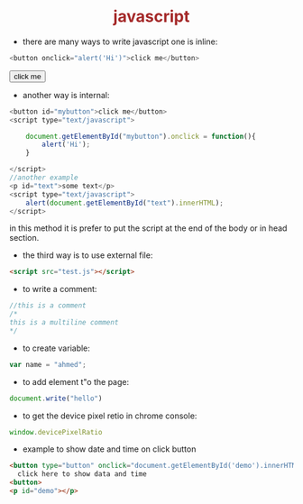 # <center>__<font color="brown">javascript</font>__</center> </h1>

* there are many ways to write javascript one is inline:
``` javascript
<button onclick="alert('Hi')">click me</button>
```
<button onclick="alert('Hi')">click me</button>
* another way is internal:
``` javascript
<button id="mybutton">click me</button>
<script type="text/javascript">

    document.getElementById("mybutton").onclick = function(){
        alert('Hi');
    }

</script>
//another example
<p id="text">some text</p>
<script type="text/javascript">
    alert(document.getElementById("text").innerHTML);
</script>
```
in this method it is prefer to put the script at the end of the body or in head section.

* the third way is to use external file:

``` html
<script src="test.js"></script>
```

* to write a comment:
``` javascript
//this is a comment
/*
this is a multiline comment
*/
```
* to create variable:
``` javascript
var name = "ahmed";
```
* to add element t"o the page:
``` javascript
document.write("hello")
```
* to get the device pixel retio in chrome console:
``` javascript
window.devicePixelRatio
```

* example to show date and time on click button
``` html
<button type="button" onclick="document.getElementById('demo').innerHTML = Data()">
  click here to show data and time
<button>
<p id="demo"></p>
```
